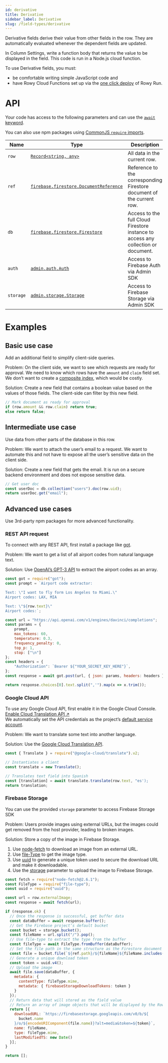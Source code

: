 ```yaml
---
id: derivative
title: Derivative
sidebar_label: Derivative
slug: /field-types/derivative
---
```


Derivative fields derive their value from other fields in the row. They are automatically evaluated whenever the dependent fields are updated.

In Column Settings, write a function body that returns the value to be displayed in the field. This code is run in a Node.js cloud function.

To use Derivative fields, you must:
- be comfortable writing simple JavaScript code and
- have Rowy Cloud Functions set up via the [one click deploy](https://rowy.app/deploy) of Rowy Run.

# API

Your code has access to the following parameters and can use the [`await` keyword](https://developer.mozilla.org/en-US/docs/Web/JavaScript/Reference/Operators/await).

You can also use npm packages using [CommonJS `require` imports](https://nodejs.org/en/knowledge/getting-started/what-is-require/).

| Name      | Type                                                                                                                           | Description                                                                       |
| --------- | ------------------------------------------------------------------------------------------------------------------------------ | --------------------------------------------------------------------------------- |
| `row`     | [`Record<string, any>`](https://www.typescriptlang.org/docs/handbook/utility-types.html#recordkeystype)                        | All data in the current row.                                                      |
| `ref`     | [`firebase.firestore.DocumentReference`](https://firebase.google.com/docs/reference/node/firebase.firestore.DocumentReference) | Reference to the corresponding Firestore document of the current row.             |
| `db`      | [`firebase.firestore.Firestore`](https://firebase.google.com/docs/reference/node/firebase.firestore.Firestore)                 | Access to the full Cloud Firestore instance to access any collection or document. |
| `auth`    | [`admin.auth.Auth`](https://firebase.google.com/docs/reference/admin/node/admin.auth.Auth-1)                                   | Access to Firebase Auth via Admin SDK                                             |
| `storage` | [`admin.storage.Storage`](https://firebase.google.com/docs/reference/admin/node/admin.storage.Storage-1)                       | Access to Firebase Storage via Admin SDK                                          |


# Examples

## Basic use case

Add an additional field to simplify client-side queries.

Problem: On the client side, we want to see which requests are ready for approval. We need to know which rows have the `amount` and `claim` field set. We don’t want to create a [composite index](https://firebase.google.com/docs/firestore/query-data/index-overview#composite_indexes), which would be costly.

Solution: Create a new field that contains a boolean value based on the values of those fields. The client-side can filter by this new field.

```js
// Mark document as ready for approval
if (row.amount && row.claim) return true;
else return false;
```


## Intermediate use case

Use data from other parts of the database in this row.

Problem: We want to attach the user’s email to a request. We want to automate this and not have to expose all the user’s sensitive data on the client side.

Solution: Create a new field that gets the email. It is run on a secure backend environment and does not expose sensitive data.

```js
// Get user doc
const userDoc = db.collection("users").doc(row.uid);
return userDoc.get("email");
```

## Advanced use cases

Use 3rd-party npm packages for more advanced functionality.

### REST API request 

To connect with any REST API, first install a package like [got](https://www.npmjs.com/package/got).

Problem: We want to get a list of all airport codes from natural language text.

Solution: Use [OpenAI’s GPT-3 API](https://openai.com/blog/openai-api/) to extract the airport codes as an array.

```js
const got = require("got");
const prompt = `Airport code extractor:

Text: \"I want to fly form Los Angeles to Miami.\"
Airport codes: LAX, MIA

Text: \"${row.text}\"
Airport codes:`;

const url = "https://api.openai.com/v1/engines/davinci/completions";
const params = {
    prompt,
    max_tokens: 60,
    temperature: 0.3,
    frequency_penalty: 0,
    top_p: 1,
    stop: ["\n"]
};
const headers = {
    "Authorization": `Bearer ${"YOUR_SECRET_KEY_HERE"}`,
};
const response = await got.post(url, { json: params, headers: headers }).json();

return response.choices[0].text.split(",'").map(x => x.trim());
```

### Google Cloud API

To use any Google Cloud API, first enable it in the Google Cloud Console. [Enable Cloud Translation API ↗](https://console.cloud.google.com/flows/enableapi?apiid=translate.googleapis.com)  
We automatically set the API credentials as the project’s [default service account](https://cloud.google.com/iam/docs/service-accounts#default).

Problem: We want to translate some text into another language.

Solution: Use the [Google Cloud Translation API](https://console.cloud.google.com/flows/enableapi?apiid=translate.googleapis.com).

```js
const { Translate } = require("@google-cloud/translate").v2;

// Instantiates a client 
const translate = new Translate();

// Translates text field into Spanish
const [translation] = await translate.translate(row.text, "es');
return translation;
```

### Firebase Storage

You can use the provided `storage` parameter to access Firebase Storage SDK

Problem: Users provide images using external URLs, but the images could get removed from the host provider, leading to broken images.

Solution: Store a copy of the image in Firebase Storage.
1. Use [node-fetch](https://www.npmjs.com/package/node-fetch) to download an image from an external URL.
2. Use [file-Type](https://www.npmjs.com/package/file-type) to get the image type.
3. Use [uuid](https://www.npmjs.com/package/uuid) to generate a unique token used to secure the download URL and make it downloadable.
4. Use the [storage](https://firebase.google.com/docs/reference/admin/node/admin.storage.Storage-1) parameter to upload the image to Firebase Storage.

```js
const fetch = require("node-fetch@2.6.1");
const FileType = require("file-type");
const uuid = require("uuid");

const url = row.externalImage;
const response = await fetch(url);

if (response.ok) {
  // Once the response is successful, get buffer data
  const dataBuffer = await response.buffer();
  // Get the Firebase project’s default bucket
  const bucket = storage.bucket();
  const fileName = url.split("/").pop();
  // Use file-type to extract the type from the buffer
  const fileType = await FileType.fromBuffer(dataBuffer);
  // Set the file path in the same structure as the Firestore document
  const file = bucket.file(`${ref.path}/${fileName}${fileName.includes(".") ? "": `.${fileType.ext}`}`);
  // Generate a unique download token
  const token = uuid.v4();
  // Upload the image
  await file.save(dataBuffer, {
    metadata: {
      contentType: fileType.mime,
      metadata: { firebaseStorageDownloadTokens: token }
    }
  });
  // Return data that will stored as the field value
  // Return an array of image objects that will be displayed by the Rowy UI
  return [{
    downloadURL: `https://firebasestorage.googleapis.com/v0/b/${
      bucket.name
    }/o/${encodeURIComponent(file.name)}?alt=media&token=${token}`,
    name: fileName,
    type: fileType.mime,
    lastModifiedTS: new Date()
  }];
}

return [];
```